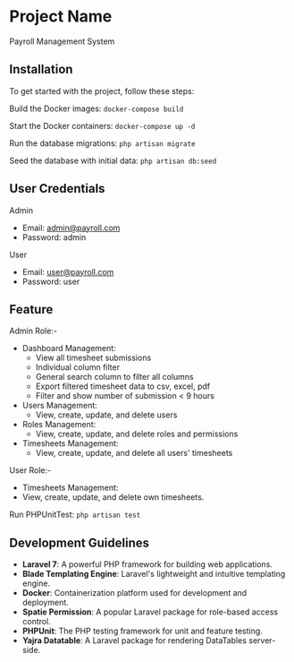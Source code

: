 # Project Name
Payroll Management System

## Installation
To get started with the project, follow these steps:

Build the Docker images:
```docker-compose build```

Start the Docker containers:
```docker-compose up -d```

Run the database migrations:
```php artisan migrate```

Seed the database with initial data:
```php artisan db:seed```

## User Credentials
Admin
- Email: admin@payroll.com
- Password: admin

User
- Email: user@payroll.com
- Password: user

## Feature
Admin Role:-
- Dashboard Management:
    - View all timesheet submissions
    - Individual column filter
    - General search column to filter all columns
    - Export filtered timesheet data to csv, excel, pdf
    - Filter and show number of submission < 9 hours
- Users Management:
    - View, create, update, and delete users
- Roles Management:
    - View, create, update, and delete roles and permissions
- Timesheets Management:
    - View, create, update, and delete all users' timesheets

User Role:-
- Timesheets Management:
-   View, create, update, and delete own timesheets.

Run PHPUnitTest:
```php artisan test```

## Development Guidelines
- **Laravel 7**: A powerful PHP framework for building web applications.
- **Blade Templating Engine**: Laravel's lightweight and intuitive templating engine.
- **Docker**: Containerization platform used for development and deployment.
- **Spatie Permission**: A popular Laravel package for role-based access control.
- **PHPUnit**: The PHP testing framework for unit and feature testing.
- **Yajra Datatable**: A Laravel package for rendering DataTables server-side.
